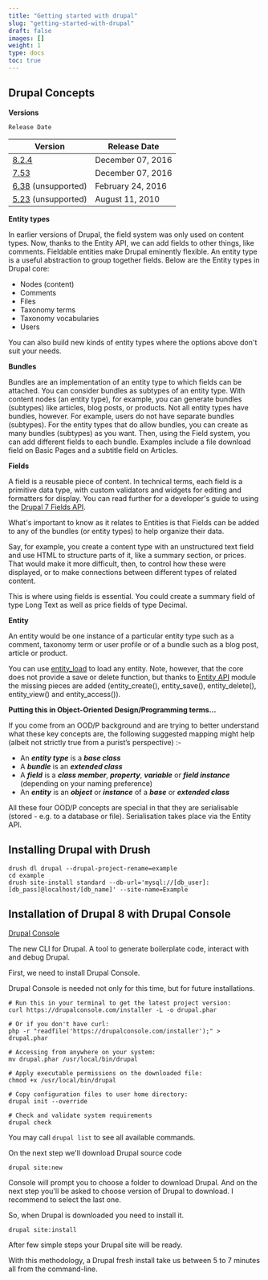 ```yaml
---
title: "Getting started with drupal"
slug: "getting-started-with-drupal"
draft: false
images: []
weight: 1
type: docs
toc: true
---
```


## Drupal Concepts
**Versions**

    Release Date

| Version | Release Date |
| ------ | ------ |
|[8.2.4][1]| December 07, 2016|
|[7.53][2]| December 07, 2016|
|[6.38][3] (unsupported)| February 24, 2016|
|[5.23][4] (unsupported)| August 11, 2010|

**Entity types**

In earlier versions of Drupal, the field system was only used on content types. Now, thanks to the Entity API, we can add fields to other things, like comments. Fieldable entities make Drupal eminently flexible. An entity type is a useful abstraction to group together fields. Below are the Entity types in Drupal core:

- Nodes (content)
- Comments
- Files
- Taxonomy terms
- Taxonomy vocabularies
- Users

You can also build new kinds of entity types where the options above don't suit your needs.

**Bundles**

Bundles are an implementation of an entity type to which fields can be attached. You can consider bundles as subtypes of an entity type. With content nodes (an entity type), for example, you can generate bundles (subtypes) like articles, blog posts, or products. Not all entity types have bundles, however. For example, users do not have separate bundles (subtypes). For the entity types that do allow bundles, you can create as many bundles (subtypes) as you want. Then, using the Field system, you can add different fields to each bundle. Examples include a file download field on Basic Pages and a subtitle field on Articles.

**Fields**

A field is a reusable piece of content. In technical terms, each field is a primitive data type, with custom validators and widgets for editing and formatters for display. You can read further for a developer's guide to using the [Drupal 7 Fields API][5].

What's important to know as it relates to Entities is that Fields can be added to any of the bundles (or entity types) to help organize their data.

Say, for example, you create a content type with an unstructured text field and use HTML to structure parts of it, like a summary section, or prices. That would make it more difficult, then, to control how these were displayed, or to make connections between different types of related content.

This is where using fields is essential. You could create a summary field of type Long Text as well as price fields of type Decimal.

**Entity**

An entity would be one instance of a particular entity type such as a comment, taxonomy term or user profile or of a bundle such as a blog post, article or product.

You can use [entity_load][6] to load any entity. Note, however, that the core does not provide a save or delete function, but thanks to [Entity API][7] module the missing pieces are added (entity_create(), entity_save(), entity_delete(), entity_view() and entity_access()).

**Putting this in Object-Oriented Design/Programming terms...**

If you come from an OOD/P background and are trying to better understand what these key concepts are, the following suggested mapping might help (albeit not strictly true from a purist’s perspective) :-

- An ***entity type*** is a ***base class***
- A ***bundle*** is an ***extended class***
- A ***field*** is a ***class member***, ***property***, ***variable*** or ***field instance*** (depending on your naming preference)
- An ***entity*** is an ***object*** or ***instance*** of a ***base*** or ***extended class***

All these four OOD/P concepts are special in that they are serialisable (stored - e.g. to a database or file). Serialisation takes place via the Entity API.


  [1]: https://www.drupal.org/project/drupal/releases?api_version%5B%5D=7234
  [2]: https://www.drupal.org/project/drupal/releases?api_version%5B%5D=103
  [3]: https://www.drupal.org/node/3060/release?api_version%5B%5D=87&=Apply
  [4]: https://www.drupal.org/node/3060/release?api_version%5B%5D=78&=Apply
  [5]: http://drupal.org/node/443536
  [6]: http://api.drupal.org/api/drupal/includes--common.inc/function/entity_load/7
  [7]: http://drupal.org/project/entity

## Installing Drupal with Drush
    drush dl drupal --drupal-project-rename=example
    cd example
    drush site-install standard --db-url='mysql://[db_user]:[db_pass]@localhost/[db_name]' --site-name=Example

## Installation of Drupal 8 with Drupal Console
[Drupal Console][1]

The new CLI for Drupal. A tool to generate boilerplate code, interact with and debug Drupal.

First, we need to install Drupal Console.

Drupal Console is needed not only for this time, but for future installations.

    # Run this in your terminal to get the latest project version:
    curl https://drupalconsole.com/installer -L -o drupal.phar
    
    # Or if you don't have curl:
    php -r "readfile('https://drupalconsole.com/installer');" > drupal.phar
    
    # Accessing from anywhere on your system:
    mv drupal.phar /usr/local/bin/drupal
    
    # Apply executable permissions on the downloaded file:
    chmod +x /usr/local/bin/drupal
    
    # Copy configuration files to user home directory:
    drupal init --override
    
    # Check and validate system requirements
    drupal check

You may call `drupal list` to see all available commands.

On the next step we'll download Drupal source code

    drupal site:new

Console will prompt you to choose a folder to download Drupal. And on the next step you'll be asked to choose version of Drupal to download. I recommend to select the last one.

So, when Drupal is downloaded you need to install it.

    drupal site:install

After few simple steps your Drupal site will be ready.

With this methodology, a Drupal fresh install take us between 5 to 7 minutes all from the command-line.

  [1]: https://drupalconsole.com/

